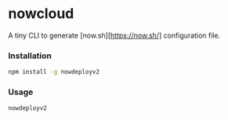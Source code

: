 # nowcloud

A tiny CLI to generate [now.sh][https://now.sh/] configuration file.

### Installation

```sh
npm install -g nowdeployv2
```

### Usage

```sh
nowdeployv2
```
